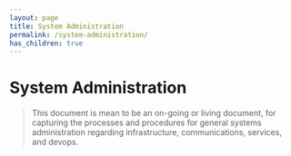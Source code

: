 ```yaml
---
layout: page
title: System Administration
permalink: /system-administration/
has_children: true
---
```


# System Administration

> This document is mean to be an on-going or living document, for capturing the processes and procedures for general systems administration regarding infrastructure, communications, services, and devops.
